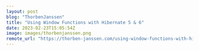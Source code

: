 ```yaml
---
layout: post
blog: "ThorbenJanssen"
title: "Using Window Functions with Hibernate 5 & 6"
date: 2023-02-23T15:05:54Z
image: images/thorbenjanssen.png
remote_url: "https://thorben-janssen.com/using-window-functions-with-hibernate-5-6/"
---
```

